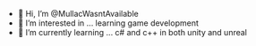 - 👋 Hi, I’m @MullacWasntAvailable
- 👀 I’m interested in ... learning game development 
- 🌱 I’m currently learning ... c# and c++ in both unity and unreal

<!---
MullacWasntAvailable/MullacWasntAvailable is a ✨ special ✨ repository because its `README.md` (this file) appears on your GitHub profile.
You can click the Preview link to take a look at your changes.
--->
